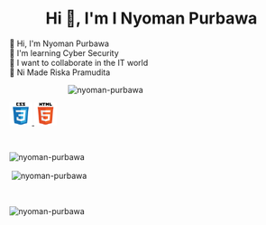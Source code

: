 


<h1 align="center">Hi 👋, I'm I Nyoman Purbawa</h1>



👋 Hi, I'm Nyoman Purbawa </br>
🌱 I'm learning Cyber Security</br>
💞️ I want to collaborate in the IT world</br>
💓 Ni Made Riska Pramudita


<!---
nyoman-purbawa/nyoman-purbawa is a ✨ special ✨ repository because its `README.md` (this file) appears on your GitHub profile.
You can click the Preview link to take a look at your changes.
--->




 <img align="right" width = "400" src="https://cdn.dribbble.com/users/1059583/screenshots/4171367/coding-freak.gif" alt="nyoman-purbawa" /> </br>


<p align="left"> <a href="https://www.w3schools.com/css/" target="_blank" rel="noreferrer"> <img src="https://raw.githubusercontent.com/devicons/devicon/master/icons/css3/css3-original-wordmark.svg" alt="css3" width="40" height="40"/> </a> <a href="https://www.w3.org/html/" target="_blank" rel="noreferrer"> <img src="https://raw.githubusercontent.com/devicons/devicon/master/icons/html5/html5-original-wordmark.svg" alt="html5" width="40" height="40"/> </a> </p></br>

<p><img align="left" src="https://github-readme-stats.vercel.app/api/top-langs?username=nyoman-purbawa&show_icons=true&locale=en&layout=compact" alt="nyoman-purbawa" /></p></br>

<p>&nbsp;<img align="center" src="https://github-readme-stats.vercel.app/api?username=nyoman-purbawa&show_icons=true&locale=en" alt="nyoman-purbawa" /></p></br>

<p><img align="center" src="https://github-readme-streak-stats.herokuapp.com/?user=nyoman-purbawa&" alt="nyoman-purbawa" /></p>

